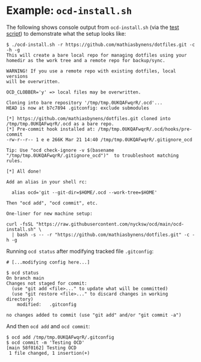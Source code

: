 # Example: `ocd-install.sh`

The following shows console output from `ocd-install.sh` (via
the [test script](./test.sh)) to demonstrate what the setup looks like:

```
$ ./ocd-install.sh -r https://github.com/mathiasbynens/dotfiles.git -c -h -g
This will create a bare local repo for managing dotfiles using your
homedir as the work tree and a remote repo for backup/sync.

WARNING! If you use a remote repo with existing dotfiles, local versions
will be overwritten.

OCD_CLOBBER='y' => local files may be overwritten.

Cloning into bare repository '/tmp/tmp.0UKQAFwqrR/.ocd'...
HEAD is now at b7c7894 .gitconfig: exclude submodules

[*] https://github.com/mathiasbynens/dotfiles.git cloned into /tmp/tmp.0UKQAFwqrR/.ocd as a bare repo.
[*] Pre-commit hook installed at: /tmp/tmp.0UKQAFwqrR/.ocd/hooks/pre-commit
-rw-r--r-- 1 e e 266K Mar 21 14:40 /tmp/tmp.0UKQAFwqrR/.gitignore_ocd

Tip: Use "ocd check-ignore -v $(basename "/tmp/tmp.0UKQAFwqrR/.gitignore_ocd")"  to troubleshoot matching rules.

[*] All done!

Add an alias in your shell rc:

  alias ocd='git --git-dir=$HOME/.ocd --work-tree=$HOME'

Then "ocd add", "ocd commit", etc.

One-liner for new machine setup:

curl -fsSL "https://raw.githubusercontent.com/nycksw/ocd/main/ocd-install.sh" \
  | bash -s -- -r "https://github.com/mathiasbynens/dotfiles.git" -c -h -g

```

Running `ocd status` after modifying tracked file `.gitconfig`:

```
# [...modifying config here...]

$ ocd status
On branch main
Changes not staged for commit:
  (use "git add <file>..." to update what will be committed)
  (use "git restore <file>..." to discard changes in working directory)
	modified:   .gitconfig

no changes added to commit (use "git add" and/or "git commit -a")
```

And then `ocd add` and `ocd commit`:

```
$ ocd add /tmp/tmp.0UKQAFwqrR/.gitconfig
$ ocd commit -m 'Testing OCD'
[main 58f0162] Testing OCD
 1 file changed, 1 insertion(+)
```
